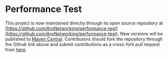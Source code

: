 Performance Test
================

This project is now maintained directly through its open source repository at [https://github.com/ArpNetworking/performance-test](https://github.com/ArpNetworking/performance-test).  New versions will be published to [Maven Central](http://search.maven.org/#search%7Cga%7C1%7Cg%3A%22com.arpnetworking.test%22%20a%3A%22performance-test%22). Contributors should fork the repository through the Github link above and submit contributions as a cross-fork pull request from [here](https://github.com/ArpNetworking/performance-test/compare).
